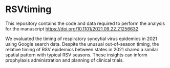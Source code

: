 # RSVtiming
This repository contains the code and data required to perform the analysis for the manuscript https://doi.org/10.1101/2021.09.22.21256632

We evaluated the timing of respiratory syncytial virus epidemics in 2021 using Google search data. Despite the unusual out-of-season timing, the relative timing of RSV epidemics between states in 2021 shared a similar spatial pattern with typical RSV
seasons. These insights can inform prophylaxis administration and planning of clinical trials.
